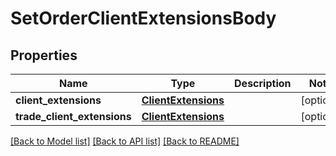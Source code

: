 # SetOrderClientExtensionsBody

## Properties
Name | Type | Description | Notes
------------ | ------------- | ------------- | -------------
**client_extensions** | [**ClientExtensions**](ClientExtensions.md) |  | [optional] 
**trade_client_extensions** | [**ClientExtensions**](ClientExtensions.md) |  | [optional] 

[[Back to Model list]](../README.md#documentation-for-models) [[Back to API list]](../README.md#documentation-for-api-endpoints) [[Back to README]](../README.md)


